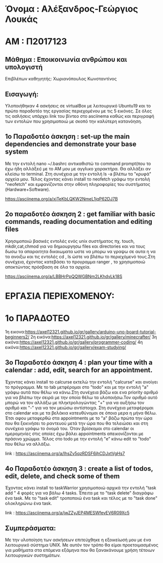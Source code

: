 # Όνομα : Αλέξανδρος-Γεώργιος Λουκάς
# ΑΜ : Π2017123
## Μάθημα : Εποικοινωνία ανθρώπου και υπολογιστή
Επιβλέπων καθηγητής: Χωριανόπουλος Κωνσταντίνος

## Εισαγωγή: 
Υλοποιήθηκαν 4 ασκήσεις σε virtualBox με λειτουργικό Ubuntu19 και το πρώτο παραδοτέο της
εργασίας περιεχομένου με τις 5 εικόνες.
Σε όλες τις ασλήσεις υπάρχει link του βίντεο στο asciinema 
καθώς και περιγραφή των εντολών που χρησιμοποιώ με σκοπό την καλύτερη κατανόηση.


## 1ο Παραδοτέο άσκηση : set-up the main dependencies and demonstrate your base system

Με την εντολή nano ~/.bashrc αντικαθιστώ το command prompt(που το έχω ήδη αλλάξει) με το ΑΜ μου με αγγλικο χαρακτήρα.
Θα αλλάξει αν κλείσω το terminal.
Στη συνέχεια με την εντολή ls -a βλέπω τα "κρυφά" αρχεία μου.
Τέλος έχοντας κάνει install το neofetch γράφω την εντολή "neofetch" και εμφανίζονται 
στην οθόνη πληροφορίες του συστήματος (Hardware+Software).

https://asciinema.org/a/xjTeKbLQKW2NmeL1jqP62DJ7B



## 2o παραδοτέο άσκηση 2 : get familiar with basic commands, reading documentation and editing files


Χρησιμοποιώ βασικές εντολές ενός unix συστήματος πχ. touch, mkdir,cat,chmod για να δημιουργησω files και directories και να τους δωσω
τα απαραιτητα δικαιωματα ωστε να μπορω να γραψω σε αυτα η να τα ανοιξω και τις εντολές cd , ls ώστε να βλέπω το περιεχόμενό τους.Στη 
συνέχεια, έχοντας κατεβάσει το προγραμμα ranger , το χρησιμοποιώ αποκτώντας πρόσβαση σε όλα τα αρχεία.


https://asciinema.org/a/LBBHrPpQQWGBNm2LKhdvLk18S


# ΕΡΓΑΣΙΑ ΠΕΡΙΕΧΟΜΕΝΟΥ:
# 1o ΠΑΡΑΔΟΤΕΟ

1η εικονα:https://axel12321.github.io/gr/gallery/arduino-uno-board-tutorial-beginners2/
2η εικόνα:https://axel12321.github.io/gr/gallery/minecrafter/
3η εικόνα:https://axel12321.github.io/gr/gallery/programmer-coding/
4η εικόνα:https://axel12321.github.io/gr/gallery/exam-studying/


## 3ο Παραδοτέο άσκηση 4 : plan your time with a calendar : add, edit, search for an appointment.

Έχοντας κάνει install το calcurse εκτελώ την εντολή "calcurse" και ανοίγει το πρόγραμμα.
Με το tab μετφέρομαι στο "todo" και με την εντολή "a" γράφω αυτά που θέλω να κάνω.Στη συνέχεια βάζω και ενα priority αριθμό 
για να βλέπω την σειρά με την οποία θέλω τα υλοποιήσω.Τον αριθμό αυτό μπορώ να τον αλλάξω με πληκτρολογώντας
"+" για να αυξήσω τον αριθμό και "-" για να τον μειώσω αντίστοιχα.
Στη συνέχεια μεταφέρομαι στο calendar και με τα βελάκια κατευθύνομαι σε όποια μερα η μήνα θέλω.
Έτσι αφου μεταφερθώ  στα appointments με το "a" βάζω πρώτα την ώρα που θα ξεκινήσει το ραντευού
μετά την ώρα που θα τελειώσει και στη συνέχεια γράφω το όνομά του.
Όταν βρίσκομαι στο calendar οι ημερομηνίες στις οποίες έχω βάλει appointments απεικονίζονται με πράσινο χρώμμα.
Τέλος στο todo με την εντολή "e" κάνω edit το "todo" που θέλω να αλλάξω.

link : https://asciinema.org/a/lhsZv5qzRDSF6jhCDJxtVgHs7

## 4o Παραδοτέο άσκηση 3 : create a list of todos, edit, delete, and check some of them

Έχοντας κάνει install το taskWarrior χρησιμοποιώ αρχικά την εντολή "task add " 4 φορές για να 
βάλω 4 tasks. Έπειτα με το "task delete"  διαγράφω ένα task. Με το "task edit"
τροποποιώ ένα task και τέλος με το "task done" ολοκληρώνω ένα task.

link : https://asciinema.org/a/jwZZyJEP4MESWfevEV6R09Xc5


## Συμπεράσματα: 
Με την υλοποίηση των ασκήσεων επιτεύχθηκε η εξοικείωσή μου με 
ένα λειτουργικό σύστημα UNIX. Με αυτόν τον τρόπο θα είμαι προετοιμασμένος για 
μαθήματα στα επόμενα εξάμηνα που θα ξανακάνουμε χρήση τέτοιων λειτουργικών
συστημάτων.
